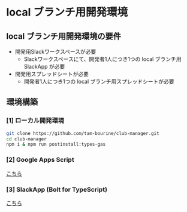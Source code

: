 # local ブランチ用開発環境

## local ブランチ用開発環境の要件

- 開発用Slackワークスペースが必要
  - Slackワークスペースにて、開発者1人につき1つの local ブランチ用SlackApp が必要
- 開発用スプレッドシートが必要
  - 開発者1人につき1つの local ブランチ用スプレッドシートが必要

## 環境構築

### [1] ローカル開発環境

```zsh
git clone https://github.com/tam-bourine/club-manager.git
cd club-manager
npm i & npm run postinstall:types-gas
```

### [2] Google Apps Script

[こちら](gas.local.md)

### [3] SlackApp (Bolt for TypeScript)

[こちら](slack.local.md)
